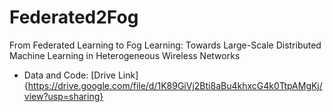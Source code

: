 # Federated2Fog
From Federated Learning to Fog Learning: Towards Large-Scale Distributed Machine Learning in Heterogeneous Wireless Networks

- Data and Code: [Drive Link]{https://drive.google.com/file/d/1K89GiVj2Bti8aBu4khxcG4k0TtpAMgKj/view?usp=sharing}
